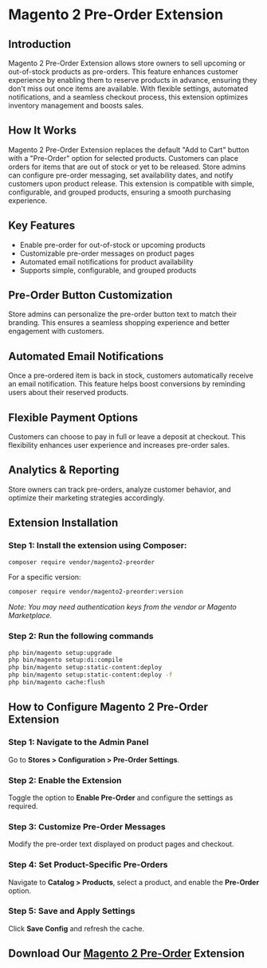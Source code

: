 # Magento 2 Pre-Order Extension

## Introduction
Magento 2 Pre-Order Extension allows store owners to sell upcoming or out-of-stock products as pre-orders. This feature enhances customer experience by enabling them to reserve products in advance, ensuring they don't miss out once items are available. With flexible settings, automated notifications, and a seamless checkout process, this extension optimizes inventory management and boosts sales.

## How It Works
Magento 2 Pre-Order Extension replaces the default "Add to Cart" button with a "Pre-Order" option for selected products. Customers can place orders for items that are out of stock or yet to be released. Store admins can configure pre-order messaging, set availability dates, and notify customers upon product release. This extension is compatible with simple, configurable, and grouped products, ensuring a smooth purchasing experience.

## Key Features
- Enable pre-order for out-of-stock or upcoming products
- Customizable pre-order messages on product pages
- Automated email notifications for product availability
- Supports simple, configurable, and grouped products

## Pre-Order Button Customization
Store admins can personalize the pre-order button text to match their branding. This ensures a seamless shopping experience and better engagement with customers.

## Automated Email Notifications
Once a pre-ordered item is back in stock, customers automatically receive an email notification. This feature helps boost conversions by reminding users about their reserved products.

## Flexible Payment Options
Customers can choose to pay in full or leave a deposit at checkout. This flexibility enhances user experience and increases pre-order sales.

## Analytics & Reporting
Store owners can track pre-orders, analyze customer behavior, and optimize their marketing strategies accordingly.

## Extension Installation

### Step 1: Install the extension using Composer:
```bash
composer require vendor/magento2-preorder
```
For a specific version:
```bash
composer require vendor/magento2-preorder:version
```
*Note: You may need authentication keys from the vendor or Magento Marketplace.*

### Step 2: Run the following commands
```bash
php bin/magento setup:upgrade
php bin/magento setup:di:compile
php bin/magento setup:static-content:deploy
php bin/magento setup:static-content:deploy -f
php bin/magento cache:flush
```

## How to Configure Magento 2 Pre-Order Extension

### Step 1: Navigate to the Admin Panel
Go to **Stores > Configuration > Pre-Order Settings**.

### Step 2: Enable the Extension
Toggle the option to **Enable Pre-Order** and configure the settings as required.

### Step 3: Customize Pre-Order Messages
Modify the pre-order text displayed on product pages and checkout.

### Step 4: Set Product-Specific Pre-Orders
Navigate to **Catalog > Products**, select a product, and enable the **Pre-Order** option.

### Step 5: Save and Apply Settings
Click **Save Config** and refresh the cache.

## Download Our [Magento 2 Pre-Order](https://codedecorator.com/magento-2-preorder.html) Extension
